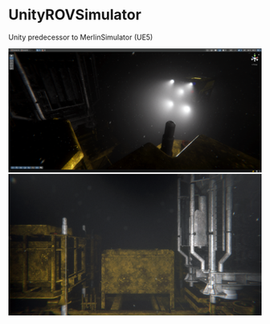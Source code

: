 # UnityROVSimulator
Unity predecessor to MerlinSimulator (UE5)

![image info](Assets/Screenshots/Unity3Person.png)
![image info](Assets/Screenshots/UnityEffectsOn.png)
